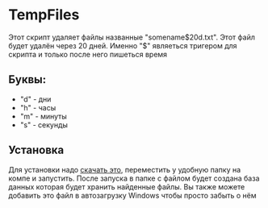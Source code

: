 # TempFiles
Этот скрипт удаляет файлы названные "somename$20d.txt". Этот файл будет удалён через 20 дней. Именно "$" являеться тригером для скрипта и только после него пишеться время
## Буквы:
- "d" - дни
- "h" - часы
- "m" - минуты
- "s" - секунды
## Установка
Для установки надо [скачать это](https://github.com/Maikliton/TempFiles/releases/download/Main/TempFiles.jar), переместить у удобную папку на компе и запустить. После запуска в папке с файлом будет создана база данных которая будет хранить найденные файлы. Вы также можете добавить это файл в автозагрузку Windows чтобы просто забыть о нём

